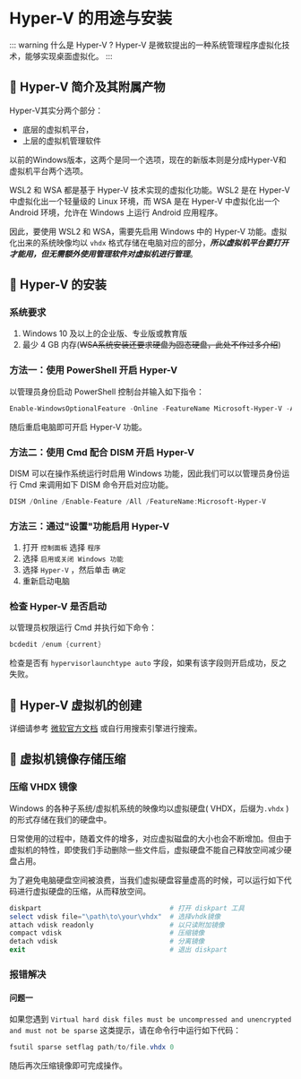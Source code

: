 # Hyper-V 的用途与安装

::: warning 什么是 Hyper-V ?
Hyper-V 是微软提出的一种系统管理程序虚拟化技术，能够实现桌面虚拟化。
:::

##  Hyper-V 简介及其附属产物

Hyper-V其实分两个部分：

- 底层的虚拟机平台，
- 上层的虚拟机管理软件

以前的Windows版本，这两个是同一个选项，现在的新版本则是分成Hyper-V和虚拟机平台两个选项。

WSL2 和 WSA 都是基于 Hyper-V 技术实现的虚拟化功能。WSL2 是在 Hyper-V 中虚拟化出一个轻量级的 Linux 环境，而 WSA 是在 Hyper-V 中虚拟化出一个 Android 环境，允许在 Windows 上运行 Android 应用程序。

因此，要使用 WSL2 和 WSA，需要先启用 Windows 中的 Hyper-V 功能。虚拟化出来的系统映像均以 `vhdx` 格式存储在电脑对应的部分，***所以虚拟机平台要打开才能用，但无需额外使用管理软件对虚拟机进行管理***。

##  Hyper-V 的安装

### 系统要求

1. Windows 10 及以上的企业版、专业版或教育版
2. 最少 4 GB 内存(~~WSA系统安装还要求硬盘为固态硬盘，此处不作过多介绍~~)

### 方法一：使用 PowerShell 开启 Hyper-V

以管理员身份启动 PowerShell 控制台并输入如下指令：

```powershell
Enable-WindowsOptionalFeature -Online -FeatureName Microsoft-Hyper-V -All
```

随后重启电脑即可开启 Hyper-V 功能。

### 方法二：使用 Cmd 配合 DISM 开启 Hyper-V

DISM 可以在操作系统运行时启用 Windows 功能，因此我们可以以管理员身份运行 Cmd 来调用如下 DISM 命令开启对应功能。

```powershell
DISM /Online /Enable-Feature /All /FeatureName:Microsoft-Hyper-V
```

### 方法三：通过"设置"功能启用 Hyper-V

1. 打开 `控制面板` 选择 `程序` 
2. 选择 `启用或关闭 Windows 功能` 
3. 选择 `Hyper-V` ，然后单击 `确定` 
4. 重新启动电脑

### 检查 Hyper-V 是否启动

以管理员权限运行 Cmd 并执行如下命令：

```powershell
bcdedit /enum {current}
```

检查是否有 `hypervisorlaunchtype auto` 字段，如果有该字段则开启成功，反之失败。

##  Hyper-V 虚拟机的创建

详细请参考 [微软官方文档](https://docs.microsoft.com/en-us/virtualization/hyper-v-on-windows/quick-start/quick-create-virtual-machine) 或自行用搜索引擎进行搜索。

##  虚拟机镜像存储压缩

### 压缩 VHDX 镜像

Windows 的各种子系统/虚拟机系统的映像均以虚拟硬盘( VHDX，后缀为`.vhdx` )的形式存储在我们的硬盘中。

日常使用的过程中，随着文件的增多，对应虚拟磁盘的大小也会不断增加。但由于虚拟机的特性，即使我们手动删除一些文件后，虚拟硬盘不能自己释放空间减少硬盘占用。

为了避免电脑硬盘空间被浪费，当我们虚拟硬盘容量虚高的时候，可以运行如下代码进行虚拟硬盘的压缩，从而释放空间。

```powershell
diskpart                                # 打开 diskpart 工具
select vdisk file="\path\to\your\vhdx"  # 选择vhdk镜像
attach vdisk readonly                   # 以只读附加镜像
compact vdisk                           # 压缩镜像
detach vdisk                            # 分离镜像
exit                                    # 退出 diskpart
```

### 报错解决

#### 问题一

如果您遇到 `Virtual hard disk files must be uncompressed and unencrypted and must not be sparse` 这类提示，请在命令行中运行如下代码：

```powershell
fsutil sparse setflag path/to/file.vhdx 0
```

随后再次压缩镜像即可完成操作。